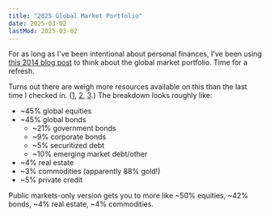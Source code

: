 ```yaml
---
title: "2025 Global Market Portfolio"
date: 2025-03-02
lastMod: 2025-03-02
---
```


For as long as I've been intentional about personal finances, I've been using [this 2014 blog post](https://www.gestaltu.com/2014/08/global-passive-benchmark-etf-factor-tilt.html/) to think about the global market portfolio. Time for a refresh. 

Turns out there are weigh more resources available on this than the last time I checked in. ([1](https://www.ssga.com/library-content/assets/pdf/global/pc/2024/global-market-portfolio-2024.pdf), [2](https://www.robeco.com/files/docm/docu-2024-robeco-5-year-expected-returns-atlas-lifted-us.pdf), [3](https://www.msci.com/www/blog-posts/sizing-up-the-global-market/05073690405).) The breakdown looks roughly like:

- ~45% global equities
- ~45% global bonds
    - ~21% government bonds
    - ~9% corporate bonds
    - ~5% securitized debt
    - ~10% emerging market debt/other
- ~4% real estate
- ~3% commodities (apparently 88% gold!)
- ~5% private credit

Public markets-only version gets you to more like ~50% equities, ~42% bonds, ~4% real estate, ~4% commodities.
